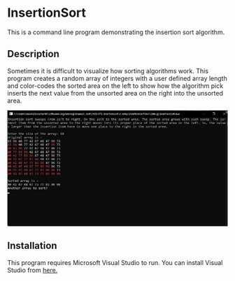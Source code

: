 # InsertionSort
This is a command line program demonstrating the insertion sort algorithm.

## Description

Sometimes it is difficult to visualize how sorting algorithms work. This program creates a random array of integers with a user defined array length and color-codes the sorted area on the left to show how the algorithm pick inserts the next value from the unsorted area on the right into the unsorted area.


![image](https://github.com/BaronScottCS/InsertionSort/blob/main/Images/InsertionSort.png)

## Installation
This program requires Microsoft Visual Studio to run. You can install Visual Studio from [here.](https://visualstudio.microsoft.com/)
